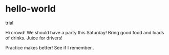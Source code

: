 # hello-world
trial

Hi crowd!
We should have a party this Saturday! Bring good food and loads of drinks.
Juice for drivers!

Practice makes better!
See if I remember..

